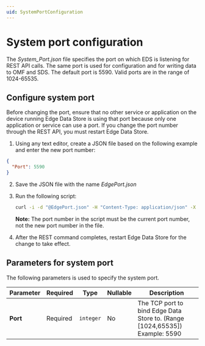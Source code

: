 ```yaml
---
uid: SystemPortConfiguration
---
```


# System port configuration

The _System_Port.json_ file specifies the port on which EDS is listening for REST API calls. The same port is used for configuration and for writing data to OMF and SDS. The default port is 5590. Valid ports are in the range of 1024-65535. 

## Configure system port

Before changing the port, ensure that no other service or application on the device running Edge Data Store is using that port because only one application or service can use a port. If you change the port number through the REST API, you must restart Edge Data Store.

1. Using any text editor, create a JSON file based on the following example and enter the new port number:

```json
{
  "Port": 5590
}
```

2. Save the JSON file with the name _EdgePort.json_ 
3. Run the following script:

    ```bash
    curl -i -d "@EdgePort.json" -H "Content-Type: application/json" -X PUT http://localhost:5590/api/v1/configuration/system/port
    ```

    **Note:** The port number in the script must be the current port number, not the new port number in the file.

4. After the REST command completes, restart Edge Data Store for the change to take effect.

## Parameters for system port

The following parameters is used to specify the system port.

| Parameter      | Required    | Type   | Nullable | Description                      |
| ------------- | --------- | -------- | -------- | ------------------------------- |
| **Port** | Required | `integer` | No       | The TCP port to bind Edge Data Store to. (Range [1024,65535]) Example: 5590 | 


